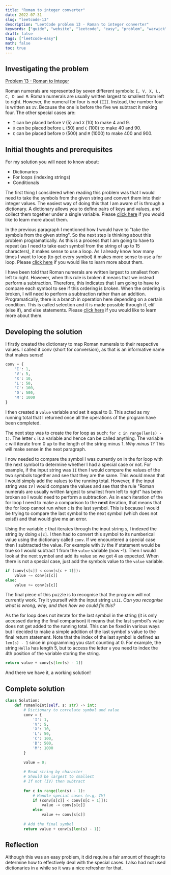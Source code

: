 ```yaml
---
title: "Roman to integer converter"
date: 2022-07-31
slug: "leetcode-13"
description: "LeetCode problem 13 - Roman to integer converter"
keywords: ["guide", "website", "leetcode", "easy", "problem", "warwick", "university", "student", "13", "roman"]
draft: false
tags: ["leetcode-easy"]
math: false
toc: true
---
```


## Investigating the problem

[Problem 13 - Roman to Integer](https://leetcode.com/problems/roman-to-integer/)

Roman numerals are represented by seven different symbols: `I, V, X, L, C, D and M`.
Roman numerals are usually written largest to smallest from left to right. 
However, the numeral for four is not `IIII`. Instead, the number four is written as `IV`. 
Because the one is before the five we subtract it making four. The other special cases are:

* `I` can be placed before `V` (5) and `X` (10) to make 4 and 9. 
* `X` can be placed before `L` (50) and `C` (100) to make 40 and 90. 
* `C` can be placed before `D` (500) and `M` (1000) to make 400 and 900.

## Initial thoughts and prerequisites

For my solution you will need to know about:

* Dictionaries
* For loops (indexing strings)
* Conditionals

The first thing I considered when reading this problem was that I would need to take the symbols from the given string and convert them into their integer values. The easiest way of doing this that I am aware of is through a dictionary. A dictionary allows you to define pairs of keys and values, and collect them together under a single variable. Please [click here](https://www.w3schools.com/python/python_dictionaries.asp) if you would like to learn more about them.

In the previous paragraph I mentioned how I would have to "take the symbols from the given string". So the next step is thinking about this problem programatically. As this is a process that I am going to have to repeat (as I need to take each symbol from the string of up to 15 characters), it makes sense to use a loop. As I already know how many times I want to loop (to get every symbol) it makes more sense to use a for loop. Please [click here](https://www.w3schools.com/python/python_for_loops.asp) if you would like to learn more about them.

I have been told that Roman numerals are written largest to smallest from left to right. However, when this rule is broken it means that we instead perform a subtraction. Therefore, this indicates that I am going to have to compare each symbol to see if this ordering is broken. When the ordering is broken, I will need to perform a subtraction rather than an addition. Programatically, there is a branch in operation here depending on a certain condition. This is called selection and it is made possible through if, elif (else if), and else statements. Please [click here](https://www.w3schools.com/python/gloss_python_if_statement.asp) if you would like to learn more about them.

## Developing the solution

I firstly created the dictionary to map Roman numerals to their respective values. I called it conv (short for conversion), as that is an informative name that makes sense!

```python
conv = {
    'I': 1,
    'V': 5,
    'X': 10,
    'L': 50,
    'C': 100,
    'D': 500,
    'M': 1000
}
```

I then created a `value` variable and set it equal to 0. This acted as my running total that I returned once all the operations of the program have been completed.

The next step was to create the for loop as such: `for c in range(len(s) - 1)`. The letter `c` is a variable and hence can be called anything. The variable `c` will iterate from 0 up to the length of the string minus 1. *Why minus 1?* This will make sense in the next paragraph.

I now needed to compare the symbol I was currently on in the for loop with the next symbol to determine whether I had a special case or not. For example, if the input string was `II` then I would compare the values of the two symbols together and see that they are the same. This would mean that I would simply add the values to the running total. However, if the input string was `IV` I would compare the values and see that the rule "Roman numerals are usually written largest to smallest from left to right" has been broken so I would need to perform a subtraction. As in each iteration of the for loop I need to make a comparison to the **next** iteration, that means that the for loop cannot run when `c` is the last symbol. This is because I would be trying to compare the last symbol to the next symbol (which does not exist!) and that would give me an error.

Using the variable `c` that iterates through the input string `s`, I indexed the string by doing `s[c]`. I then had to convert this symbol to its numberical value using the dictionary called `conv`. If we encountered a special case then I subtracted the value. For example with `IV` the if statement would be true so I would subtract 1 from the `value` variable (now -1). Then I would look at the next symbol and add its value so we get 4 as expected. When there is not a special case, just add the symbols value to the `value` variable.

```python
if (conv[s[c]] < conv[s[c + 1]]):
    value -= conv[s[c]]
else:
    value += conv[s[c]]
```

The final piece of this puzzle is to recognise that the program will not currently work. Try it yourself with the input string `LVII`. *Can you recognise what is wrong, why, and then how we could fix this?*

As the for loop does not iterate for the last symbol in the string (it is only accessed during the final comparison) it means that the last symbol's value does not get added to the running total. This can be fixed in various ways but I decided to make a simple addition of the last symbol's value to the final return statement. Note that the index of the last symbol is defined as `len(s) - 1` since in programming you start counting at 0. For example, the string `Hello` has length 5, but to access the letter `o` you need to index the 4th position of the variable storing the string.

```python
return value + conv[s[len(s) - 1]]
```

And there we have it, a working solution!

## Complete solution

```python
class Solution:
    def romanToInt(self, s: str) -> int:
        # Dictionary to correlate symbol and value
        conv = {
            'I': 1,
            'V': 5,
            'X': 10,
            'L': 50,
            'C': 100,
            'D': 500,
            'M': 1000
        }
        
        value = 0;
        
        # Read string by character
        # Should be largest to smallest
        # If not (IV) then subtract
        
        for c in range(len(s) - 1):
            # Handle special cases (e.g, IV)
            if (conv[s[c]] < conv[s[c + 1]]):
                value -= conv[s[c]]
            else:
                value += conv[s[c]]
                
        # Add the final symbol
        return value + conv[s[len(s) - 1]]
```

## Reflection

Although this was an easy problem, it did require a fair amount of thought to determine how to effectively deal with the special cases. I also had not used dictionaries in a while so it was a nice refresher for that.